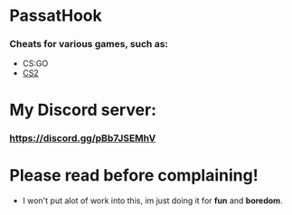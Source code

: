 # PassatHook
### Cheats for various games, such as:
- CS:GO
- [CS2](https://github.com/JannesBonk/PassatHook/tree/main/CS2)
# My Discord server:
### https://discord.gg/pBb7JSEMhV
# Please read before complaining!
- I won't put alot of work into this, im just doing it for **fun** and **boredom**.

